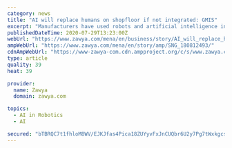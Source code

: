 ```yaml
---
category: news
title: "AI will replace humans on shopfloor if not integrated: GMIS"
excerpt: "Manufacturers have used robots and artificial intelligence in novel ways since the start of the pandemic, he said. For example, robots have been deployed to identify workers that might have a high temperature. AI is also a key part of the world of the ..."
publishedDateTime: 2020-07-29T13:23:00Z
webUrl: "https://www.zawya.com/mena/en/business/story/AI_will_replace_humans_on_shopfloor_if_not_integrated_GMIS-SNG_180812493/"
ampWebUrl: "https://www.zawya.com/mena/en/story/amp/SNG_180812493/"
cdnAmpWebUrl: "https://www-zawya-com.cdn.ampproject.org/c/s/www.zawya.com/mena/en/story/amp/SNG_180812493/"
type: article
quality: 39
heat: 39

provider:
  name: Zawya
  domain: zawya.com

topics:
  - AI in Robotics
  - AI

secured: "bTBRQC7t1fhloM8WV/EJKJfas4Pica18ZUYyvFxJnCUQbr6U2y7Pg7tWxkgcsFCj12uKFPPsbhUlQCyg7oWETrORsdJ1FI2fYz1PmvRylPXDaYKvq7EjpPgDghCO/GfIOykckA8w3y0eaAIo+vuT13C6mYRynQTMCfSZZr3KADdk8dHDZu6BAWVOzw4HHSx4pS8IPUaM4YTs2wYvRrs/1y/s2xJiMa/R44UI1VlA2N8QzFqKXlz7TxDaHHb0WYQJH8ArU3nHGo9O5KNHPg+JRSCg6HuGFxqVzeePBN3GKivSOLPId10o7XPnfk4bnNGZ4lspyu7xyzA/GdLJLk4M7A==;y+hBFUg8+GIK1KuIihWSdw=="
---
```


